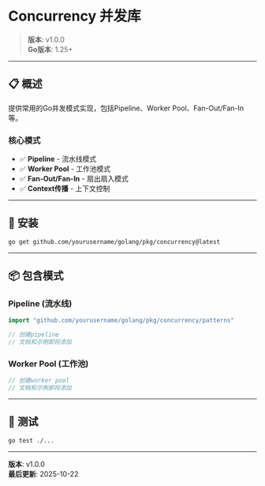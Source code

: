 # Concurrency 并发库

> **版本**: v1.0.0  
> **Go版本**: 1.25+

---

## 📋 概述

提供常用的Go并发模式实现，包括Pipeline、Worker Pool、Fan-Out/Fan-In等。

### 核心模式

- ✅ **Pipeline** - 流水线模式
- ✅ **Worker Pool** - 工作池模式
- ✅ **Fan-Out/Fan-In** - 扇出扇入模式
- ✅ **Context传播** - 上下文控制

---

## 🚀 安装

```bash
go get github.com/yourusername/golang/pkg/concurrency@latest
```

---

## 📦 包含模式

### Pipeline (流水线)

```go
import "github.com/yourusername/golang/pkg/concurrency/patterns"

// 创建pipeline
// 文档和示例即将添加
```

### Worker Pool (工作池)

```go
// 创建worker pool
// 文档和示例即将添加
```

---

## 🧪 测试

```bash
go test ./...
```

---

**版本**: v1.0.0  
**最后更新**: 2025-10-22


